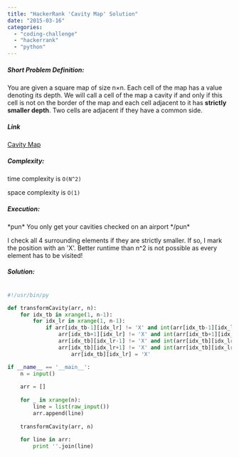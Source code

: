 ```yaml
---
title: "HackerRank 'Cavity Map' Solution"
date: "2015-03-16"
categories: 
  - "coding-challenge"
  - "hackerrank"
  - "python"
---
```


##### Short Problem Definition:

You are given a square map of size n×n. Each cell of the map has a value denoting its depth. We will call a cell of the map a cavity if and only if this cell is not on the border of the map and each cell adjacent to it has **strictly smaller depth**. Two cells are adjacent if they have a common side.

##### Link

[Cavity Map](https://www.hackerrank.com/challenges/cavity-map)

##### Complexity:

time complexity is `O(N^2)`

space complexity is `O(1)`

##### Execution:

\*pun\* You only get your cavities checked on an airport \*/pun\*

I check all 4 surrounding elements if they are strictly smaller. If so, I mark the position with an 'X'.  Better runtime than n^2 is not possible as every element has to be visited!

##### Solution:

```python

#!/usr/bin/py

def transformCavity(arr, n):
    for idx_tb in xrange(1, n-1):
        for idx_lr in xrange(1, n-1):
            if arr[idx_tb-1][idx_lr] != 'X' and int(arr[idx_tb-1][idx_lr]) < int(arr[idx_tb][idx_lr]) and \
                arr[idx_tb+1][idx_lr] != 'X' and int(arr[idx_tb+1][idx_lr]) < int(arr[idx_tb][idx_lr]) and \
                arr[idx_tb][idx_lr-1] != 'X' and int(arr[idx_tb][idx_lr-1]) < int(arr[idx_tb][idx_lr]) and \
                arr[idx_tb][idx_lr+1] != 'X' and int(arr[idx_tb][idx_lr+1]) < int(arr[idx_tb][idx_lr]):
                    arr[idx_tb][idx_lr] = 'X'

if __name__ == '__main__':
    n = input()
    
    arr = []
    
    for _ in xrange(n):
        line = list(raw_input())
        arr.append(line)
        
    transformCavity(arr, n)
    
    for line in arr:
        print ''.join(line)
```
